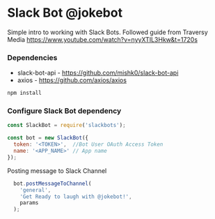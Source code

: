 # Slack Bot @jokebot
Simple intro to working with Slack Bots. Followed guide from Traversy Media https://www.youtube.com/watch?v=nyyXTIL3Hkw&t=1720s

### Dependencies
- slack-bot-api - https://github.com/mishk0/slack-bot-api
- axios - https://github.com/axios/axios

```js
npm install
```

### Configure Slack Bot dependency
```js
const SlackBot = require('slackbots');

const bot = new SlackBot({
  token: '<TOKEN>',  //Bot User OAuth Access Token
  name: '<APP_NAME>' // App name
});
```

 Posting message to Slack Channel
```js
  bot.postMessageToChannel(
    'general',
    'Get Ready to laugh with @jokebot!',
    params
  );
```
